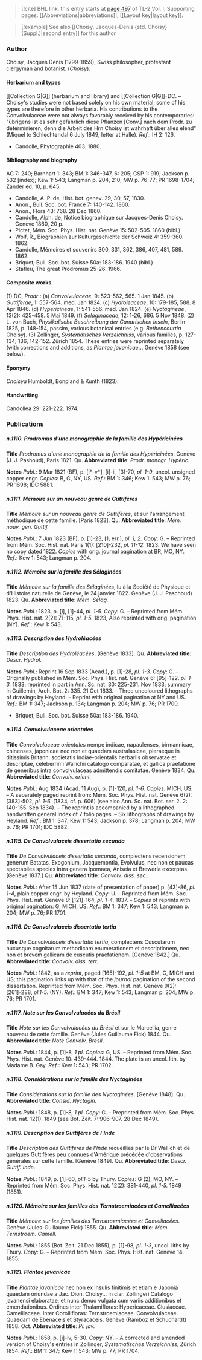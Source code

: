 > [!cite] BHL link: this entry starts at [page 497](https://www.biodiversitylibrary.org/item/103414#page/545/mode/1up) of TL-2 Vol. I.
> Supporting pages: [[Abbreviations|abbreviations]], [[Layout key|layout key]].

> [!example] See also [[Choisy, Jacques-Denis {std. Choisy} (Suppl.)|second entry]] for this author

### Author

Choisy, Jacques Denis (1799-1859), Swiss philosopher, protestant clergyman and botanist. (*Choisy*).

#### Herbarium and types

[[Collection G|G]] (herbarium and library) and [[Collection G|G]]-DC. – Choisy's studies were not based solely on his own material; some of his types are therefore in other herbaria. His contributions to the Convolvulaceae were not always favorably received by his contemporaries: "übrigens ist es sehr gefährlich diese Pflanzen \[Conv.\] nach dem Prodr. zu determinieren, denn die Arbeit des Hrn Choisy ist wahrhaft über alles elend" (Miquel to Schlechtendal 6 July 1849, letter at Halle).
*Ref*.: IH 2: 126.
- Candolle, Phytographie 403. 1880.

#### Bibliography and biography

AG 7: 240; Barnhart 1: 343; BM 1: 346-347, 6: 205; CSP 1: 919; Jackson p. 532 \[index\]; Kew 1: 543; Langman p. 204, 210; MW p. 76-77; PR 1698-1704; Zander ed. 10, p. 645.
- Candolle, A. P. de, Hist. bot. genev. 29, 30, 57, 1830.
- Anon., Bull. Soc. bot. France 7: 140-142. 1860.
- Anon., Flora 43: 768. 28 Dec 1860.
- Candolle, Alph. de, Notice biographique sur Jacques-Denis Choisy. Genève 1860, 20 p.
- Pictet, Mém. Soc. Phys. Hist. nat. Genève 15: 502-505. 1860 (bibl.)
- Wolf, R., Biographien zur Kulturgeschichte der Schweiz 4: 359-360. 1862.
- Candolle, Mémoires et souvenirs 300, 331, 362, 386, 407, 481, 589. 1862.
- Briquet, Bull. Soc. bot. Suisse 50a: 183-186. 1940 (bibl.)
- Stafleu, The great Prodromus 25-26. 1966.

#### Composite works

(1) DC, *Prodr*.:
(a) *Convolvulaceae*, 9: 523-562, 565. 1 Jan 1845.
(b) *Guttiferae*, 1: 557-564. med. Jan 1824.
(c) *Hydroleaceae*, 10: 179-185, 588. 8 Apr 1846.
(d) *Hypericineae*, 1: 541-556. med. Jan 1824.
(e) *Nyctagineae*, 13(2): 425-458. 5 Mai 1849.
(f) *Selaginaceae*, 12: 1-26, 686. 5 Nov 1848.
(2) L. von Buch, *Physikalische Beschreibung der Canarischen Inseln*, Berlin 1825, p. 148-154, passim, various botanical entries (e.g. *Bethencourtia* Choisy).
(3) Zollinger, *Systematisches Verzeichniss*, various families, p. 127-134, 136, 142-152. Zürich 1854. These entries were reprinted separately (with corrections and additions, as *Plantae javanicae*... Genève 1858 (see below).

#### Eponymy

*Choisya* Humboldt, Bonpland & Kunth (1823).

#### Handwriting

Candollea 29: 221-222. 1974.

### Publications

##### n.1110. Prodromus d'une monographie de la famille des Hypéricinées

**Title**
*Prodromus d'une monographie de la famille des Hypéricinées*. Genève (J. J. Pashoud), Paris 1821. Qu.
**Abbreviated title**: *Prodr. monogr. Hypéric.*

**Notes**
*Publ*.: 9 Mar 1821 (BF), p. \[i\*-v\*\], \[i\]-ii, \[3\]-70, *pl. 1-9*, uncol. unsigned copper engr.
*Copies*: B, G, NY, US.
*Ref*.: BM 1: 346; Kew 1: 543; MW p. 76; PR 1698; IDC 5881.

##### n.1111. Mémoire sur un nouveau genre de Guttifères

**Title**
*Mémoire sur un nouveau genre de Guttifères*, et sur l'arrangement méthodique de cette famille. \[Paris 1823\]. Qu.
**Abbreviated title**: *Mém. nouv. gen. Guttif.*

**Notes**
*Publ*.: 7 Jun 1823 (BF), p. \[1\]-23, \[1, err.\], *pl. 1, 2. Copy*: G. – Reprinted from Mém. Soc. Hist. nat. Paris 1(1): \[210\]-232, *pl. 11-12.* 1823. We have seen no copy dated 1822.
*Copies* with orig. journal pagination at BR, MO, NY.
*Ref*.: Kew 1: 543; Langman p. 204.

##### n.1112. Mémoire sur la famille des Sélaginées

**Title**
*Mémoire sur la famille des Sélaginées*, lu à la Société de Physique et d'Histoire naturelle de Genève, le 24 janvier 1822. Genève (J. J. Paschoud) 1823. Qu.
**Abbreviated title**: *Mém. Sélag.*

**Notes**
*Publ*.: 1823, p. \[i\], \[1\]-44, *pl. 1-5. Copy*: G. – Reprinted from Mém. Phys. Hist. nat. 2(2): 71-115, *pl. 1-5.* 1823, Also reprinted with orig. pagination (NY).
*Ref*.: Kew 1: 543.

##### n.1113. Description des Hydroléacées

**Title**
*Description des Hydroléacées*. \[Genève 1833\]. Qu.
**Abbreviated title**: *Descr. Hydrol.*

**Notes**
*Publ*.: Reprint 16 Sep 1833 (Acad.), p. \[1\]-28, *pl. 1-3. Copy*: G. – Originally published in Mém. Soc. Phys. Hist. nat. Genève 6: \[95\]-122. *pl. 1-3.* 1833; reprinted in part in Ann. Sc. nat. 30: 225-231. Nov 1833; summary in Guillemin, Arch. Bot. 2: 335. 21 Oct 1833. – Three uncoloured lithographs of drawings by Heyland. – Reprint with original pagination at NY and US.
*Ref*.: BM 1: 347; Jackson p. 134; Langman p. 204; MW p. 76; PR 1700.
- Briquet, Bull. Soc. bot. Suisse 50a: 183-186. 1940.

##### n.1114. Convolvulaceae orientales

**Title**
*Convolvulaceae orientales* nempe indicae, napaulenses, birmannicae, chinenses, japonicae nec non et quaedam australasicae, pleraeque in ditissimis Britann. societatis Indiae-orientalis herbariis observatae et descriptae, celeberrimi Wallichii catalogo comparatae, et gallica praefatione de generibus intra convolvulaceas admittendis comitatae. Genève 1834. Qu.
**Abbreviated title**: *Convolv. orient.*

**Notes**
*Publ*.: Aug 1834 (Acad. 11 Aug), p. \[1\]-120, *pl. 1-6. Copies*: MICH, US. – A separately paged reprint from: Mém. Soc. Phys. Hist. nat. Genève 6(2): \[383\]-502, *pl. 1-6.* (1834, cf. p. 606) (see also Ann. Sc. nat. Bot. ser. 2. 2: 140-155. Sep 1834). – The reprint is accompanied by a lithographed handwritten general index of 7 folio pages. – Six lithographs of drawings by Heyland.
*Ref*.: BM 1: 347; Kew 1: 543; Jackson p. 378; Langman p. 204; MW p. 76; PR 1701; IDC 5882.

##### n.1115. De Convolvulaceis dissertatio secunda

**Title**
*De Convolvulaceis dissertatio secunda*, complectens recensionem generum Batatas, Exogonium, Jacquemontia, Evolvulus, nec non et paucas spectabiles species intra genera Ipomaea, Aniseia et Breweria excerptas. \[Genève 1837.\] Qu.
**Abbreviated title**: *Convolv. diss. sec.*

**Notes**
*Publ*.: After 15 Jun 1837 (date of presentation of paper) p. \[43\]-86, *pl. 1-4*, plain copper engr. by Heyland. *Copy*: U. – Reprinted from Mém. Soc. Phys. Hist. nat. Genève 8: \[121\]-164, *pl. 1-4.* 1837. – *Copies* of reprints with original pagination: G, MICH, US.
*Ref*.: BM 1: 347; Kew 1: 543; Langman p. 204; MW p. 76; PR 1701.

##### n.1116. De Convolvulaceis dissertatio tertia

**Title**
*De Convolvulaceis dissertatio tertia*, complectens Cuscutarum hucusque cognitarum methodicam enumerationem et descriptionem, nec non et brevem gallicam de cuscutis praefationem. \[Genève 1842.\] Qu.
**Abbreviated title**: *Convolv. diss. tert.*

**Notes**
*Publ*.: 1842, as a *reprint*, paged \[165\]-192, *pl. 1-5* at BM, G, MICH and US; this pagination links up with that of the *journal* pagination of the second dissertation. Reprinted from Mém. Soc. Phys. Hist. nat. Genève 9(2): \[261\]-288, *pl.1-5.* (NY).
*Ref*.: BM 1: 347; Kew 1: 543; Langman p. 204; MW p. 76; PR 1701.

##### n.1117. Note sur les Convolvulacées du Brésil

**Title**
*Note sur les Convolvulacées du Brésil* et sur le Marcellia, genre nouveau de cette famille. Genève (Jules Guillaume Fick) 1844. Qu.
**Abbreviated title**: *Note Convolv. Brésil*.

**Notes**
*Publ*.: 1844, p. \[1\]-8, *1 pl. Copies*: G, US. – Reprinted from Mém. Soc. Phys. Hist. nat. Genève 10: 439-444. 1844. The plate is an uncol. lith. by Madame B. Gay.
*Ref*.: Kew 1: 543; PR 1702.

##### n.1118. Considérations sur la famille des Nyctaginées

**Title**
*Considérations sur la famille des Nyctaginées*. \[Genève 1848\]. Qu.
**Abbreviated title**: *Consid. Nyctagin.*

**Notes**
*Publ*.: 1848, p. \[1\]-8, *1 pl. Copy*: G. – Preprinted from Mém. Soc. Phys. Hist. nat. 12(1). 1849 (see Bot. Zeit. 7: 906-907. 28 Dec 1849).

##### n.1119. Description des Guttifères de l'Inde

**Title**
*Description des Guttifères de l'Inde* recueillies par le Dr Wallich et de quelques Guttifères peu connues d'Amérique précédée d'observations générales sur cette famille. \[Genève 1849\]. Qu.
**Abbreviated title**: *Descr. Guttif. Inde*.

**Notes**
*Publ*.: 1849, p. \[1\]-60, *pl.1-5* by Thury. *Copies*: G (2), MO, NY. – Reprinted from Mém. Soc. Phys. Hist. nat. 12(2): 381-440, *pl. 1-5.* 1849 (1851).

##### n.1120. Mémoire sur les familles des Ternstroemiacées et Camelliacées

**Title**
*Mémoire sur les familles des Ternstroemiacées et Camelliacées*. Genève (Jules-Guillaume Fick) 1855. Qu.
**Abbreviated title**: *Mém. Ternstroem. Camell.*

**Notes**
*Publ*.: 1855 (Bot. Zeit. 21 Dec 1855), p. \[1\]-98, *pl. 1-3*, uncol. liths by Thury. *Copy*: G. – Reprinted from Mém. Soc. Phys. Hist. nat. Genève 14. 1855.

##### n.1121. Plantae javanicae

**Title**
*Plantae javanicae* nec non ex insulis finitimis et etiam e Japonia quaedam oriundae a Jac. Dion. Choisy... in clar. Zollingeri Catalogo javanensi elaboratae, et nunc denuo vulgata cum variis additionibus et emendationibus. Ordines inter Thalamifloras: Hypericaceae. Clusiaceae. Camelliaceae. Inter Corollifloras: Ternstroemiaceae. Convolvulaceae. Quaedam de Ebenaceis et Styracaceis. Genève (Ramboz et Schuchardt) 1858. Oct.
**Abbreviated title**: *Pl. jav.*

**Notes**
*Publ*.: 1858, p. \[i\]-iv, 5-30. *Copy*: NY. – A corrected and amended version of Choisy's entries in Zollinger, *Systematisches Verzeichniss*, Zürich 1854.
*Ref*.: BM 1: 347; Kew 1: 543; MW p. 77; PR 1704.

